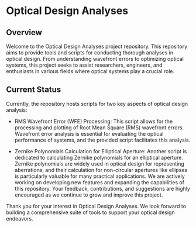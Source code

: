 # Optical Design Analyses

## Overview

Welcome to the Optical Design Analyses project repository. This repository aims to provide tools and scripts for conducting thorough analyses in optical design. From understanding wavefront errors to optimizing optical systems, this project seeks to assist researchers, engineers, and enthusiasts in various fields where optical systems play a crucial role.

## Current Status

Currently, the repository hosts scripts for two key aspects of optical design analysis:

- RMS Wavefront Error (WFE) Processing: This script allows for the processing and plotting of Root Mean Square (RMS) wavefront errors. Wavefront error analysis is essential for evaluating the optical performance of systems, and the provided script facilitates this analysis.

- Zernike Polynomials Calculation for Elliptical Aperture: Another script is dedicated to calculating Zernike polynomials for an elliptical aperture. Zernike polynomials are widely used in optical design for representing aberrations, and their calculation for non-circular apertures like ellipses is particularly valuable for many practical applications.
We are actively working on developing new features and expanding the capabilities of this repository. Your feedback, contributions, and suggestions are highly encouraged as we continue to grow and improve this project.

Thank you for your interest in Optical Design Analyses. We look forward to building a comprehensive suite of tools to support your optical design endeavors.

